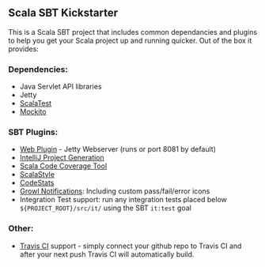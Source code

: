 ## Scala SBT Kickstarter

This is a Scala SBT project that includes common dependancies and plugins to help you get
your Scala project up and running quicker.  Out of the box it provides:

### Dependencies:

* Java Servlet API libraries
* Jetty
* [ScalaTest](http://www.scalatest.org/)
* [Mockito](https://code.google.com/p/mockito/)

### SBT Plugins:

* [Web Plugin](https://github.com/JamesEarlDouglas/xsbt-web-plugin) - Jetty Webserver (runs or port 8081 by default)
* [IntelliJ Project Generation](https://github.com/mpeltonen/sbt-idea)
* [Scala Code Coverage Tool](http://mtkopone.github.io/scct/)
* [ScalaStyle](https://github.com/scalastyle/scalastyle-sbt-plugin)
* [CodeStats](https://github.com/orrsella/sbt-stats)
* [Growl Notifications](https://github.com/softprops/sbt-growl-plugin): Including custom pass/fail/error icons
* Integration Test support: run any integration tests placed below <code>${PROJECT_ROOT}/src/it/</code> using the SBT <code>it:test</code> goal

### Other:
* [Travis CI](http://travis-ci.org/) support - simply connect your
  github repo to Travis CI and after your next push Travis CI will automatically build.
